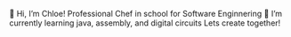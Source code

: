 👋 Hi, I’m Chloe!
Professional Chef in school for Software Enginnering 
🌱 I’m currently learning java, assembly, and digital circuits
Lets create together!

<!---
cbturner24/cbturner24 is a ✨ special ✨ repository because its `README.md` (this file) appears on your GitHub profile.
You can click the Preview link to take a look at your changes.
--->
